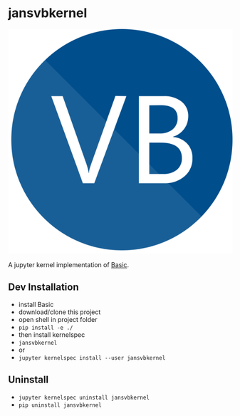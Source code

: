 # jansvbkernel

![Logo](jansvbkernel/logo-svg.svg)

A jupyter kernel implementation of [Basic](https://github.com/mono/mono-basic).

## Dev Installation

- install Basic
- download/clone this project
- open shell in project folder
- `pip install -e ./`
- then install kernelspec
- `jansvbkernel`
- or
- `jupyter kernelspec install --user jansvbkernel`

## Uninstall

- `jupyter kernelspec uninstall jansvbkernel`
- `pip uninstall jansvbkernel`
